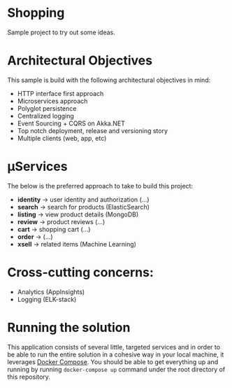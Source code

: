 # Shopping

Sample project to try out some ideas.

# Architectural Objectives

This sample is build with the following architectural objectives in mind:

- HTTP interface first approach
- Microservices approach
- Polyglot persistence
- Centralized logging
- Event Sourcing + CQRS on Akka.NET
- Top notch deployment, release and versioning story
- Multiple clients (web, app, etc)

# μServices

The below is the preferred approach to take to build this project:

- **identity** &rarr; user identity and authorization (&hellip;)
- **search** &rarr; search for products (ElasticSearch)
- **listing** &rarr; view product details (MongoDB)
- **review** &rarr; product reviews (&hellip;)
- **cart** &rarr; shopping cart (&hellip;)
- **order** &rarr; (&hellip;)
- **xsell** &rarr; related items (Machine Learning)

# Cross-cutting concerns:

- Analytics (AppInsights)
- Logging (ELK-stack)

# Running the solution

This application consists of several little, targeted services and in order to be able to run the entire solution in a cohesive way in your local machine, it leverages [Docker Compose](https://docs.docker.com/compose/). You should be able to get everything up and running by running `docker-compose up` command under the root directory of this repository.
